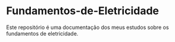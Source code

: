 # Fundamentos-de-Eletricidade
 Este repositório é uma documentação dos meus estudos sobre os fundamentos de eletricidade.
